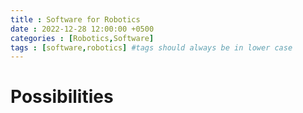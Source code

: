 ```yaml
---
title : Software for Robotics
date : 2022-12-28 12:00:00 +0500
categories : [Robotics,Software]
tags : [software,robotics] #tags should always be in lower case
---
```


# Possibilities